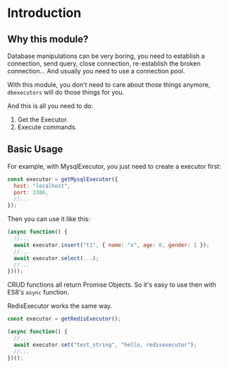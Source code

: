 # Introduction


## Why this module?

Database manipulations can be very boring, you need to establish a connection, send query, close connection, re-establish the broken connection... And usually you need to use a connection pool.

With this module, you don't need to care about those things anymore, `dbexecutors` will do those things for you. 

And this is all you need to do:
1. Get the Executor.
2. Execute commands.


## Basic Usage

For example, with MysqlExecutor, you just need to create a executor first:
```js
const executor = getMysqlExecutor({
  host: "localhost",
  port: 3306,
  //...
});
```

Then you can use it like this:
```js
(async function() {
  //...
  await executor.insert("t1", { name: "x", age: 6, gender: 1 });
  //...
  await executor.select(...);
  //...
})();
```

CRUD functions all return Promise Objects. So it's easy to use then with ES8's `async` function.

RedisExecutor works the same way.

```js
const executor = getRedisExecutor();
```

```js
(async function() {
  //...
  await executor.set("test_string", "hello, redisexecutor");
  //...
})();
```

